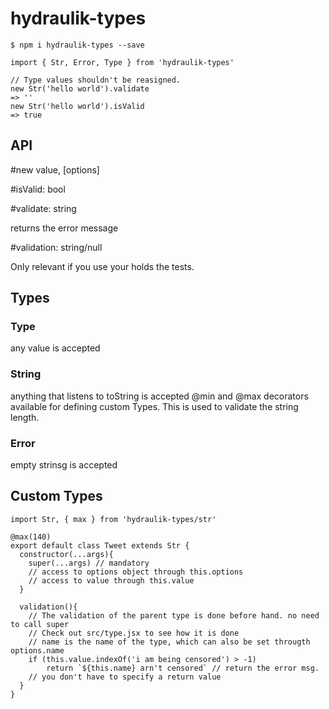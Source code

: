 # hydraulik-types

`$ npm i hydraulik-types --save`

```es6
import { Str, Error, Type } from 'hydraulik-types'

// Type values shouldn't be reasigned.
new Str('hello world').validate
=> ''
new Str('hello world').isValid
=> true

```

## API

\#new value, [options]

\#isValid: bool

\#validate: string

returns the error message

\#validation: string/null

Only relevant if you use your 
holds the tests.

## Types

### Type

any value is accepted

### String

anything that listens to toString is accepted
@min and @max decorators available for defining custom Types.
This is used to validate the string length.

### Error

empty strinsg is accepted

## Custom Types

```es6
import Str, { max } from 'hydraulik-types/str'

@max(140)
export default class Tweet extends Str {
  constructor(...args){
    super(...args) // mandatory
    // access to options object through this.options
    // access to value through this.value
  }

  validation(){
    // The validation of the parent type is done before hand. no need to call super
    // Check out src/type.jsx to see how it is done
    // name is the name of the type, which can also be set througth options.name
    if (this.value.indexOf('i am being censored') > -1)
        return `${this.name} arn't censored` // return the error msg.
    // you don't have to specify a return value
  }
}
```
